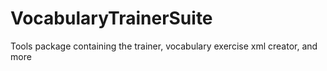 # VocabularyTrainerSuite
Tools package containing the trainer, vocabulary exercise xml creator, and more
